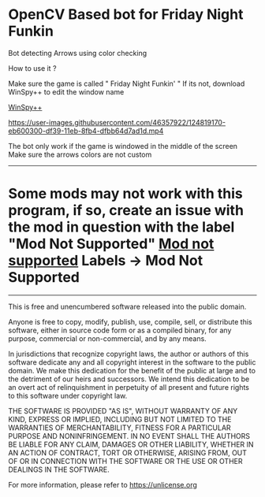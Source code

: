 



OpenCV Based bot for Friday Night Funkin
=====================
Bot detecting Arrows using color checking


How to use it ?

Make sure the game is called " Friday Night Funkin' "
If its not, download WinSpy++ to edit the window name 

[WinSpy++](http://www.catch22.net/assets/files/software/WinSpy17.zip)


https://user-images.githubusercontent.com/46357922/124819170-eb600300-df39-11eb-8fb4-dfbb64d7ad1d.mp4



The bot only work if the game is windowed in the middle of the screen
Make sure the arrows colors are not custom
_________________
Some mods may not work with this program, if so, create an issue with the mod in question with the label "Mod Not Supported"
[Mod not supported](https://github.com/Edouard127/Fnf_bot/issues/new)
Labels -> Mod Not Supported
=======================

_______________________
This is free and unencumbered software released into the public domain.

Anyone is free to copy, modify, publish, use, compile, sell, or
distribute this software, either in source code form or as a compiled
binary, for any purpose, commercial or non-commercial, and by any
means.

In jurisdictions that recognize copyright laws, the author or authors
of this software dedicate any and all copyright interest in the
software to the public domain. We make this dedication for the benefit
of the public at large and to the detriment of our heirs and
successors. We intend this dedication to be an overt act of
relinquishment in perpetuity of all present and future rights to this
software under copyright law.

THE SOFTWARE IS PROVIDED "AS IS", WITHOUT WARRANTY OF ANY KIND,
EXPRESS OR IMPLIED, INCLUDING BUT NOT LIMITED TO THE WARRANTIES OF
MERCHANTABILITY, FITNESS FOR A PARTICULAR PURPOSE AND NONINFRINGEMENT.
IN NO EVENT SHALL THE AUTHORS BE LIABLE FOR ANY CLAIM, DAMAGES OR
OTHER LIABILITY, WHETHER IN AN ACTION OF CONTRACT, TORT OR OTHERWISE,
ARISING FROM, OUT OF OR IN CONNECTION WITH THE SOFTWARE OR THE USE OR
OTHER DEALINGS IN THE SOFTWARE.

For more information, please refer to <https://unlicense.org>










